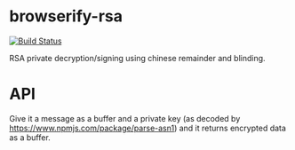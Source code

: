 browserify-rsa
====
[![Build Status](https://travis-ci.org/crypto-browserify/browserify-rsa.svg)](https://travis-ci.org/crypto-browserify/browserify-rsa)

RSA private decryption/signing using chinese remainder and blinding.

API
====

Give it a message as a buffer and a private key (as decoded by https://www.npmjs.com/package/parse-asn1) and it returns encrypted data as a buffer.
